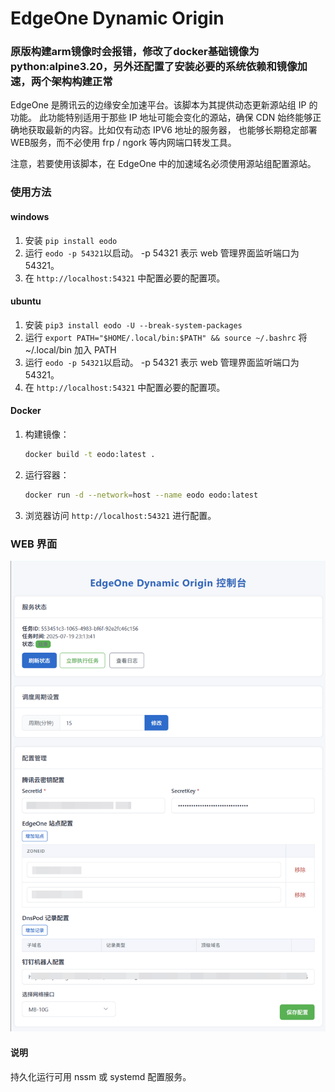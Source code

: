 # EdgeOne Dynamic Origin

### 原版构建arm镜像时会报错，修改了docker基础镜像为python:alpine3.20，另外还配置了安装必要的系统依赖和镜像加速，两个架构构建正常

EdgeOne 是腾讯云的边缘安全加速平台。该脚本为其提供动态更新源站组 IP 的功能。
此功能特别适用于那些 IP 地址可能会变化的源站，确保 CDN 始终能够正确地获取最新的内容。比如仅有动态 IPV6 地址的服务器，
也能够长期稳定部署WEB服务，而不必使用 frp / ngork 等内网端口转发工具。

注意，若要使用该脚本，在 EdgeOne 中的加速域名必须使用源站组配置源站。

### 使用方法

#### windows
1. 安装 `pip install eodo`
2. 运行 `eodo -p 54321`以启动。 -p 54321 表示 web 管理界面监听端口为 54321。
3. 在 `http://localhost:54321` 中配置必要的配置项。

#### ubuntu
1. 安装 `pip3 install eodo -U --break-system-packages`
2. 运行 `export PATH="$HOME/.local/bin:$PATH" && source ~/.bashrc` 将 ~/.local/bin 加入 PATH
3. 运行 `eodo -p 54321`以启动。  -p 54321 表示 web 管理界面监听端口为 54321。
4. 在 `http://localhost:54321` 中配置必要的配置项。

#### Docker
1. 构建镜像：
   ```bash
   docker build -t eodo:latest .
   ```
2. 运行容器：
   ```bash
   docker run -d --network=host --name eodo eodo:latest
   ```
3. 浏览器访问 `http://localhost:54321` 进行配置。

### WEB 界面
![img.png](img.png)

#### 说明

持久化运行可用 nssm 或 systemd 配置服务。
